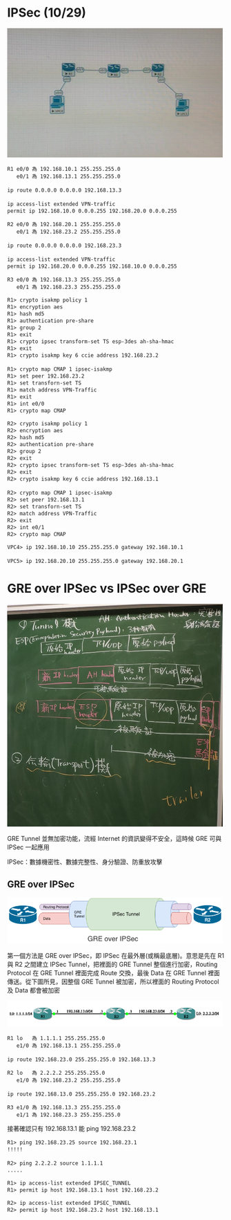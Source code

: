 # IPSec (10/29)

<img src="images/39.jpg" width="500px">

```
R1 e0/0 為 192.168.10.1 255.255.255.0
   e0/1 為 192.168.13.1 255.255.255.0

ip route 0.0.0.0 0.0.0.0 192.168.13.3

ip access-list extended VPN-traffic
permit ip 192.168.10.0 0.0.0.255 192.168.20.0 0.0.0.255
```

```
R2 e0/0 為 192.168.20.1 255.255.255.0
   e0/1 為 192.168.23.2 255.255.255.0

ip route 0.0.0.0 0.0.0.0 192.168.23.3

ip access-list extended VPN-traffic
permit ip 192.168.20.0 0.0.0.255 192.168.10.0 0.0.0.255
```

```
R3 e0/0 為 192.168.13.3 255.255.255.0
   e0/1 為 192.168.23.3 255.255.255.0
```

```
R1> crypto isakmp policy 1
R1> encryption aes
R1> hash md5
R1> authentication pre-share
R1> group 2
R1> exit
R1> crypto ipsec transform-set TS esp-3des ah-sha-hmac
R1> exit
R1> crypto isakmp key 6 ccie address 192.168.23.2

R1> crypto map CMAP 1 ipsec-isakmp
R1> set peer 192.168.23.2
R1> set transforn-set TS
R1> match address VPN-Traffic
R1> exit
R1> int e0/0
R1> crypto map CMAP
```

```
R2> crypto isakmp policy 1
R2> encryption aes
R2> hash md5
R2> authentication pre-share
R2> group 2
R2> exit
R2> crypto ipsec transform-set TS esp-3des ah-sha-hmac
R2> exit
R2> crypto isakmp key 6 ccie address 192.168.13.1

R2> crypto map CMAP 1 ipsec-isakmp
R2> set peer 192.168.13.1
R2> set transforn-set TS
R2> match address VPN-Traffic
R2> exit
R2> int e0/1
R2> crypto map CMAP
```

```
VPC4> ip 192.168.10.10 255.255.255.0 gateway 192.168.10.1

VPC5> ip 192.168.20.10 255.255.255.0 gateway 192.168.20.1
```

# GRE over IPSec vs IPSec over GRE

<img src="images/37.jpg" width="500px">

GRE Tunnel 並無加密功能，流經 Internet 的資訊變得不安全，這時候 GRE 可與 IPSec 一起應用

IPSec：數據機密性、數據完整性、身分驗證、防重放攻擊

## GRE over IPSec

<img src="images/36.jpg" width="500px">

第一個方法是 GRE over IPSec，即 IPSec 在最外層(或稱最底層)。意思是先在 R1 與 R2 之間建立 IPSec Tunnel，把裡面的 GRE Tunnel 整個進行加密，Routing Protocol 在 GRE Tunnel 裡面完成 Route 交換，最後 Data 在 GRE Tunnel 裡面傳送。從下圖所見，因整個 GRE Tunnel 被加密，所以裡面的 Routing Protocol 及 Data 都會被加密

<img src="images/40.jpg" width="500px">

```
R1 lo   為 1.1.1.1 255.255.255.0
   e1/0 為 192.168.13.1 255.255.255.0

ip route 192.168.23.0 255.255.255.0 192.168.13.3
```

```
R2 lo   為 2.2.2.2 255.255.255.0
   e1/0 為 192.168.23.2 255.255.255.0

ip route 192.168.13.0 255.255.255.0 192.168.23.2
```

```
R3 e1/0 為 192.168.13.3 255.255.255.0
   e1/1 為 192.168.23.3 255.255.255.0
```

接著確認只有 192.168.13.1 能 ping 192.168.23.2

```
R1> ping 192.168.23.25 source 192.168.23.1
!!!!!

R2> ping 2.2.2.2 source 1.1.1.1
.....
```

```
R1> ip access-list extended IPSEC_TUNNEL
R1> permit ip host 192.168.13.1 host 192.168.23.2
```

```
R2> ip access-list extended IPSEC_TUNNEL
R2> permit ip host 192.168.23.2 host 192.168.13.1
```